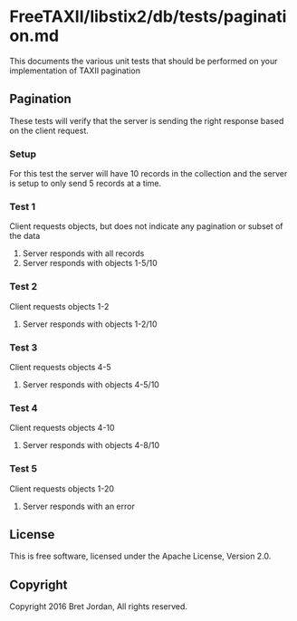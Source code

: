 # FreeTAXII/libstix2/db/tests/pagination.md #

This documents the various unit tests that should be performed on your implementation of TAXII pagination 

## Pagination ##

These tests will verify that the server is sending the right response based on the client request. 

### Setup ###

For this test the server will have 10 records in the collection and the server is setup to only send 5 records at a time.

### Test 1 ###

Client requests objects, but does not indicate any pagination or subset of the data
1. 	Server responds with all records
2.	Server responds with objects 1-5/10

### Test 2 ###
Client requests objects 1-2
1. 	Server responds with objects 1-2/10

### Test 3 ###

Client requests objects 4-5
1. 	Server responds with objects 4-5/10

### Test 4 ###

Client requests objects 4-10
1. 	Server responds with objects 4-8/10

### Test 5 ###

Client requests objects 1-20
1. 	Server responds with an error


## License ##

This is free software, licensed under the Apache License, Version 2.0.


## Copyright ##

Copyright 2016 Bret Jordan, All rights reserved.